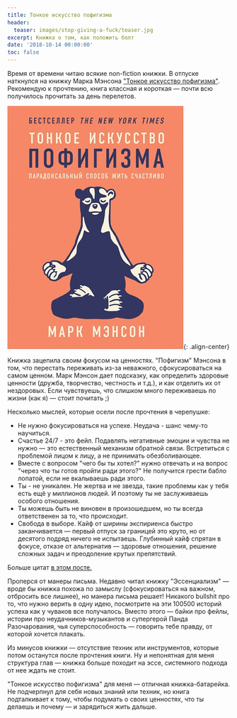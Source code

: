 ```yaml
---
title: Тонкое искусство пофигизма
header:
  teaser: images/stop-giving-a-fuck/teaser.jpg
excerpt: Книжка о том, как положить болт
date: '2018-10-14 00:00:00'
toc: false
---
```


Время от времени читаю всякие non-fiction книжки. В отпуске наткнулся на книжку Марка Мэнсона ["Тонкое искуccтво пофигизма"](https://www.ozon.ru/context/detail/id/141536702/). Рекомендую к прочтению, книга классная и короткая — почти всю получилось прочитать за день перелетов.

![Тонкое искусство пофигизма](/images/stop-giving-a-fuck/teaser.jpg 'Тонкое искусство пофигизма'){: .align-center}

Книжка зацепила своим фокусом на ценностях. "Пофигизм" Мэнсона в том, что перестать переживать из-за неважного, сфокусироваться на самом ценном. 
Марк Мэнсон дает подсказку, как определить здоровые ценности (дружба, творчество, честность и т.д.), и как отделить их от нездоровых. Если чувствуешь, что слишком много переживаешь по жизни (как я) — стоит почитать ;)

Несколько мыслей, которые осели после прочтения в черепушке:
- Не нужно фокусироваться на успехе. Неудача - шанс чему-то научиться.
- Счастье 24/7 - это фейл. Подавлять негативные эмоции и чувства не нужно — это естественный механизм обратной связи. Встретиться с проблемой лицом к лицу, а не принимать обезболивающее.
- Вместе с вопросом "чего бы ты хотел?" нужно отвечать и на вопрос "через что ты готов пройти ради этого?" Не получится грести бабло лопатой, если не вкалываешь ради этого.
- Ты - не уникален. Не жертва и не звезда, такие проблемы как у тебя есть ещё у миллионов людей. И поэтому ты не заслуживаешь особого отношения.
- Ты можешь быть не виновен в произошедшем, но ты всегда ответственен за то, что происходит.
- Свобода в выборе. Кайф от ширины экспириенса быстро заканчивается — первый отпуск за границей это круто, но от десятого подряд ничего не испытаешь. Глубинный кайф спрятан в фокусе, отказе от альтернатив — здоровые отношения, решение сложных задач и преодоление крутых препятствий.

Больше цитат [в этом посте.](https://medium.com/non-fiction-in-short/27-%D1%86%D0%B8%D1%82%D0%B0%D1%82-%D1%82%D0%BE%D0%BD%D0%BA%D0%BE%D0%B5-%D0%B8%D1%81%D0%BA%D1%83%D1%81%D1%81%D1%82%D0%B2%D0%BE-%D0%BF%D0%BE%D1%84%D0%B8%D0%B3%D0%B8%D0%B7%D0%BC%D0%B0-%D0%BF%D0%B0%D1%80%D0%B0%D0%B4%D0%BE%D0%BA%D1%81%D0%B0%D0%BB%D1%8C%D0%BD%D1%8B%D0%B9-%D1%81%D0%BF%D0%BE%D1%81%D0%BE%D0%B1-%D0%B6%D0%B8%D1%82%D1%8C-%D1%81%D1%87%D0%B0%D1%81%D1%82%D0%BB%D0%B8%D0%B2%D0%BE-%D0%BC%D0%B0%D1%80%D0%BA-%D0%BC%D1%8D%D0%BD%D1%81%D0%BE%D0%BD-9c26d4d959d3)

Проперся от манеры письма. Недавно читал книжку "Эссенциализм" — вроде бы книжка похожа по замыслу (сфокусироваться на важном, отбросить все лишнее), но манера письма решает! Никакого bullshit про то, что нужно верить в одну идею, посмотрите на эти 100500 историй успеха как у чуваков все получалось. Вместо этого — байки про фейлы, истории про неудачников-музыкантов и супергерой Панда Разочарования, чья суперспособность — говорить тебе правду, от которой хочется плакать.

Из минусов книжки — отсутствие техник или инструментов, которые потом останутся после прочтения книги. Ну и непонятная для меня структура глав — книжка больше походит на эссе, системного подхода от нее ждать не стоит.

"Тонкое искусство пофигизма" для меня — отличная книжка-батарейка. Не подчерпнул для себя новых знаний или техник, но книга подталкивает к тому, чтобы подумать о своих ценностях, что ты делаешь и почему — и зарядиться жить дальше.
